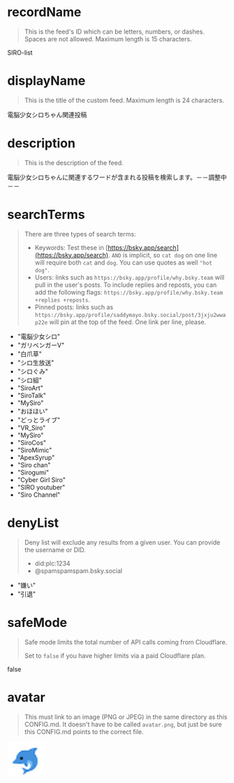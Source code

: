 
# recordName

> This is the feed's ID which can be letters, numbers, or dashes. Spaces are not allowed. Maximum length is 15 characters.

SIRO-list

# displayName

> This is the title of the custom feed. Maximum length is 24 characters.

電脳少女シロちゃん関連投稿

# description

> This is the description of the feed.

電脳少女シロちゃんに関連するワードが含まれる投稿を検索します。－－調整中－－

# searchTerms

> There are three types of search terms:
>
> - Keywords: Test these in [https://bsky.app/search](https://bsky.app/search). `AND` is implicit, so `cat dog` on one line will require both `cat` and `dog`. You can use quotes as well `"hot dog"`.
> - Users: links such as `https://bsky.app/profile/why.bsky.team` will pull in the user's posts. To include replies and reposts, you can add the following flags: `https://bsky.app/profile/why.bsky.team +replies +reposts`.
> - Pinned posts: links such as `https://bsky.app/profile/saddymayo.bsky.social/post/3jxju2wwap22e` will pin at the top of the feed. One link per line, please.

- "電脳少女シロ"
- "ガリベンガーV"
- "白爪草"
- "シロ生放送"
- "シロぐみ"
- "シロ組"
- "SiroArt"
- "SiroTalk"
- "MySiro"
- "おほほい"
- "どっとライブ"
- "VR_Siro"
- "MySiro"
- "SiroCos"
- "SiroMimic"
- "ApexSyrup"
- "Siro chan"
- "Sirogumi"
- "Cyber Girl Siro"
- "SIRO youtuber"
- "Siro Channel"

# denyList

> Deny list will exclude any results from a given user. You can provide the username or DID.
>
> - did:plc:1234
> - @spamspamspam.bsky.social

- "嫌い"
- "引退" 

# safeMode

> Safe mode limits the total number of API calls coming from Cloudflare.
>
> Set to `false` if you have higher limits via a paid Cloudflare plan.

false

# avatar

> This must link to an image (PNG or JPEG) in the same directory as this CONFIG.md. It doesn't have to be called `avatar.png`, but just be sure this CONFIG.md points to the correct file.

![](イルカ.jpg)
